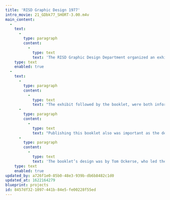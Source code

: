 ```yaml
---
title: 'RISD Graphic Design 1977'
intro_movie: 21_GDbk77_SHORT-3.00.m4v
main_content:
  -
    text:
      -
        type: paragraph
        content:
          -
            type: text
            text: 'The RISD Graphic Design Department organized an exhibition of student work in 1967. The exhibit intended to share the department’s vision of the relatively new field of graphic design and how to prepare students for this practice. This booklet documents the exhibition of works. Most importantly, it also shares the department’s vision for the field of practice.'
    type: text
    enabled: true
  -
    text:
      -
        type: paragraph
        content:
          -
            type: text
            text: "The exhibit followed by the booklet, were both informationally designed as a didactic statement of the department’s philosophy and means to achieve those principles in a newly established curriculum.\_"
      -
        type: paragraph
        content:
          -
            type: text
            text: "Publishing this booklet also was important as the department had achieved national notoriety in its definition of the practice of graphic design, including the pedagogical requirements to educate students for this practice.\_Once\_distributed nationally and internationally, it proved of great value as an exemplification of developing programs, as well as in raising the standards of design pedagogy.\_"
      -
        type: paragraph
        content:
          -
            type: text
            text: 'The booklet’s design was by Tom Ockerse, who led the philosophical and practical efforts for the department’s curriculum and continued to do so until he stepped down as department head in 1991.'
    type: text
    enabled: true
updated_by: a726f1e0-85b0-48e3-939b-db6b8482c1d0
updated_at: 1622164279
blueprint: projects
id: 8457df32-1097-441b-84e5-fe00228f55ed
---
```

